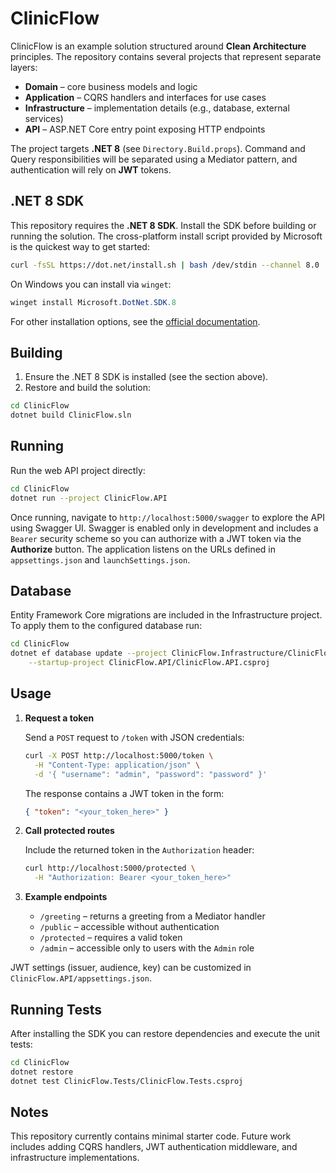 # ClinicFlow

ClinicFlow is an example solution structured around **Clean Architecture** principles. The repository contains several projects that represent separate layers:

- **Domain** – core business models and logic
- **Application** – CQRS handlers and interfaces for use cases
- **Infrastructure** – implementation details (e.g., database, external services)
- **API** – ASP.NET Core entry point exposing HTTP endpoints


The project targets **.NET 8** (see `Directory.Build.props`). Command and Query responsibilities will be separated using a Mediator pattern, and authentication will rely on **JWT** tokens.

## .NET 8 SDK

This repository requires the **.NET 8 SDK**. Install the SDK before building or running the solution. The cross-platform install script provided by Microsoft is the quickest way to get started:

```bash
curl -fsSL https://dot.net/install.sh | bash /dev/stdin --channel 8.0
```

On Windows you can install via `winget`:

```powershell
winget install Microsoft.DotNet.SDK.8
```

For other installation options, see the [official documentation](https://learn.microsoft.com/dotnet/core/install/).

## Building

1. Ensure the .NET 8 SDK is installed (see the section above).
2. Restore and build the solution:

```bash
cd ClinicFlow
dotnet build ClinicFlow.sln
```

## Running

Run the web API project directly:

```bash
cd ClinicFlow
dotnet run --project ClinicFlow.API
```

Once running, navigate to `http://localhost:5000/swagger` to explore the API using Swagger UI.
Swagger is enabled only in development and includes a `Bearer` security scheme so you can authorize with a JWT token via the **Authorize** button.
The application listens on the URLs defined in `appsettings.json` and `launchSettings.json`.

## Database

Entity Framework Core migrations are included in the Infrastructure project. To apply them to the configured database run:

```bash
cd ClinicFlow
dotnet ef database update --project ClinicFlow.Infrastructure/ClinicFlow.Infrastructure.csproj \
    --startup-project ClinicFlow.API/ClinicFlow.API.csproj
```

## Usage

1. **Request a token**
   
   Send a `POST` request to `/token` with JSON credentials:

   ```bash
   curl -X POST http://localhost:5000/token \
     -H "Content-Type: application/json" \
     -d '{ "username": "admin", "password": "password" }'
   ```

   The response contains a JWT token in the form:

   ```json
   { "token": "<your_token_here>" }
   ```

2. **Call protected routes**

   Include the returned token in the `Authorization` header:

   ```bash
   curl http://localhost:5000/protected \
     -H "Authorization: Bearer <your_token_here>"
   ```

3. **Example endpoints**
   
   - `/greeting` – returns a greeting from a Mediator handler
   - `/public` – accessible without authentication
   - `/protected` – requires a valid token
   - `/admin` – accessible only to users with the `Admin` role

JWT settings (issuer, audience, key) can be customized in `ClinicFlow.API/appsettings.json`.

## Running Tests

After installing the SDK you can restore dependencies and execute the unit tests:

```bash
cd ClinicFlow
dotnet restore
dotnet test ClinicFlow.Tests/ClinicFlow.Tests.csproj
```

## Notes

This repository currently contains minimal starter code. Future work includes adding CQRS handlers, JWT authentication middleware, and infrastructure implementations.
